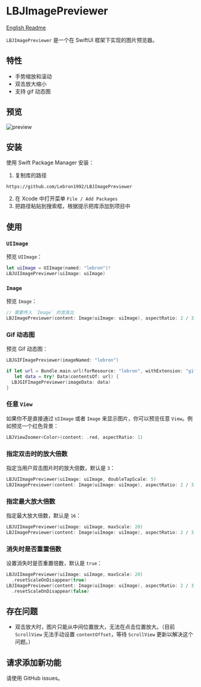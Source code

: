 # LBJImagePreviewer

[English Readme](./README_en.md)

`LBJImagePreviewer` 是一个在 SwiftUI 框架下实现的图片预览器。

## 特性

- 手势缩放和滚动
- 双击放大缩小
- 支持 gif 动态图

## 预览

![preview](./preview.gif)

## 安装

使用 Swift Package Manager 安装：

1. 复制库的路径

```
https://github.com/Lebron1992/LBJImagePreviewer
```

2. 在 Xcode 中打开菜单 `File / Add Packages`
3. 把路径粘贴到搜索框，根据提示把库添加到项目中

## 使用

### `UIImage`

预览 `UIImage`：

```swift
let uiImage = UIImage(named: "lebron")!
LBJUIImagePreviewer(uiImage: uiImage)
```

### `Image`

预览 `Image`：

```swift
// 需要传入 `Image` 的宽高比
LBJImagePreviewer(content: Image(uiImage: uiImage), aspectRatio: 2 / 3)
```

### Gif 动态图

预览 Gif 动态图：

```swift
LBJGIFImagePreviewer(imageNamed: "lebron")

if let url = Bundle.main.url(forResource: "lebron", withExtension: "gif"),
   let data = try? Data(contentsOf: url) {
  LBJGIFImagePreviewer(imageData: data)
}
```

### 任意 `View`

如果你不是直接通过 `UIImage` 或者 `Image` 来显示图片，你可以预览任意 `View`。例如预览一个红色背景：

```swift
LBJViewZoomer<Color>(content: .red, aspectRatio: 1)
```

### 指定双击时的放大倍数

指定当用户双击图片时的放大倍数，默认是 `3`：

```swift
LBJUIImagePreviewer(uiImage: uiImage, doubleTapScale: 5)
LBJImagePreviewer(content: Image(uiImage: uiImage), aspectRatio: 2 / 3, doubleTapScale: 5)
```

### 指定最大放大倍数

指定最大放大倍数，默认是 `16`：

```swift
LBJUIImagePreviewer(uiImage: uiImage, maxScale: 20)
LBJImagePreviewer(content: Image(uiImage: uiImage), aspectRatio: 2 / 3, maxScale: 20)
```

### 消失时是否重置倍数

设置消失时是否重置倍数，默认是 `true`：

```swift
LBJUIImagePreviewer(uiImage: uiImage, maxScale: 20)
  .resetScaleOnDisappear(true)
LBJImagePreviewer(content: Image(uiImage: uiImage), aspectRatio: 2 / 3, maxScale: 20)
  .resetScaleOnDisappear(false)
```

## 存在问题

- 双击放大时，图片只能从中间位置放大，无法在点击位置放大。（目前 `ScrollView` 无法手动设置 `contentOffset`，等待 `ScrollView` 更新以解决这个问题。）

## 请求添加新功能

请使用 GitHub issues。
